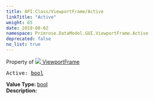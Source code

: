 ```yaml
---
title: API:Class/ViewportFrame/Active
linkTitle: "Active"
weight: 65
date: 2019-08-02
namespace: Primrose.DataModel.GUI.ViewportFrame.Active
deprecated: false
no_list: true
---
```

Property of <a href="/docs/api-reference/Class/ViewportFrame"><img src="/icons/silk/frame.png"/>&nbsp;ViewportFrame</a>
<pre class="method-declaration">
Active: <a class="type" href="/docs/api-reference/System/Primitives#boolean">bool</a></pre>
<b>Value Type: </b>
<a class="type" href="/docs/api-reference/System/Primitives#boolean">bool</a>
<br/>
<b>Description: </b>